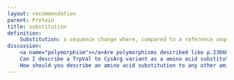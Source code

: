 ```yaml
---
layout: recommendation
parent: Protein
title: substitution
definition: 
    Substitution: a sequence change where, compared to a reference sequence, <b>one</b> nucleotide is replaced by <b>one</b> other nucleotide.
discussion:
    <a name="polymorphism"></a>Are polymorphisms described like p.2366Gln/Lys?: No, all substitutions are described as NP_003997.1:p.Gln2366Lys. In the past, the format p.2366Gln/Lys (p.2366Q/K) has been used to describe "polymorphic" sequence variants. Note that a description should be neutral, simply describe the change, and not include any other information like predicted or known functional consequences.
    Can I describe a TrpVal to CysArg variant as a amino acid substitution (p.TrpVal24CysArg)?: No, this is not allowed. By definition a substitution changes <b>one</b> amino acid into <b>one</b> other amino acid. The change TrpVal to CysArg should be described as NP_003997.1:p.Trp24_Val25delinsCysArg, i.e. a deletion/insertion (indel) (<a href='http://varnomen.HGVS.org/recommendations/DNA/variant/indel/'><i>see Deletion-Insertion</i></a>).
    How should you describe an amino acid substitution to any other amino acid?: HGVS uses IUPAC symbols (<a href='http://varnomen.hgvs.org/bg-material/standards/'><i>see Standards</i></a>). The symbol for 'any' amino acid is 'X'/'Xaa'. Since 'X' has been used to indicate a translation stop codon (nonsense variant) we suggest to use 'Xaa' three-letter amino acid code only (e.g. p.Arg782Xaa)
---
```

